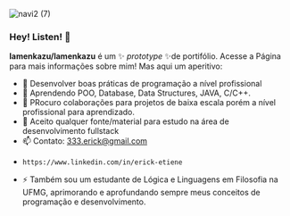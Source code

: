  ![navi2 (7)](https://user-images.githubusercontent.com/23318318/188466050-39b0c261-3a26-43ca-8544-69ae1e144b7a.png)
 ### Hey! Listen! 👋




**lamenkazu/lamenkazu** é um ✨ _prototype_ ✨de portifólio. Acesse a Página para mais informações sobre mim!
Mas aqui um aperitivo:
- 🔭 Desenvolver boas práticas de programação a nível profissional
- 🌱 Aprendendo POO, Database, Data Structures, JAVA, C/C++.
- 👯 PRocuro colaborações para projetos de baixa escala porém a nível profissional para aprendizado.
- 🤔 Aceito qualquer fonte/material para estudo na área de desenvolvimento fullstack
- 📫 Contato: 333.erick@gmail.com
-     https://www.linkedin.com/in/erick-etiene
- ⚡ Também sou um estudante de Lógica e Linguagens em Filosofia na UFMG, aprimorando e aprofundando sempre meus conceitos de programação e desenvolvimento.
